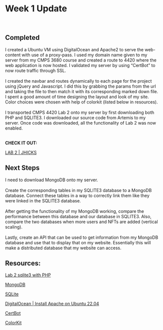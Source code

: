 # Week 1 Update
<br/>



## Completed 
<div id="text">
I created a Ubuntu VM using DigitalOcean and Apache2 to serve the web-content with use of a proxy-pass. I used my domain name given to my server from my CMPS 3680 course and created a route to 4420 where the web application is now hosted. I validated my server by using “CertBot” to now route traffic through SSL.
<br/>
<br/>
I created the navbar and routes dynamically to each page for the project using jQuery and Javascript. I did this by grabbing the params from the url and taking the file to then match it with its corresponding marked down file. I spent a good amount of time designing the layout and look of my site. Color choices were chosen with help of colorkit (listed below in resources). 
<br/>
<br/>
I transported CMPS 4420 Lab 2 onto my server by first downloading both PHP and SQLITE3. I downloaded our source code from Artemis to my server. Once code was downloaded, all the functionality of Lab 2 was now enabled. 
<br/>
<br/>

**CHECK IT OUT:**
<div id="lab2link">

[LAB 2 | JHICKS](https://jhicks.cs3680.com/4420/?page=sql)
</div>
</div>

## Next Steps

<div id="text">
I need to download MongoDB onto my server. 
<br/>
<br/>
Create the corresponding tables in my SQLITE3 database to a MongoDB database. Connect these tables in a way to correctly link them like they were linked in the SQLITE3 database.
<br/>
<br/>
After getting the functionality of my MongoDB working, compare the performance between this database and our database in SQLITE3. Also, compare the two databases when more users and NFTs are added (vertical scaling).
<br/>
<br/>
Lastly, create an API that can be used to get information from my MongoDB database and use that to display that on my website. Essentially this will make a distributed database that my website can access. 
</div>

## Resources:

<div id="resource-links">

[Lab 2 sqlite3 with PHP](https://csub.instructure.com/courses/24062/assignments/416531)  
   
[MongoDB](https://www.mongodb.com/)  
   
[SQLite](https://www.sqlite.org/about.html)
     
[DigitalOcean | Install Apache on Ubuntu 22.04](https://www.digitalocean.com/community/tutorials/how-to-install-the-apache-web-server-on-ubuntu-22-04#prerequisites)
      
[CertBot](https://certbot.eff.org/instructions?ws=apache&os=ubuntufocal)

[ColorKit](https://colorkit.co/color/0000ff/) 

 </div>





